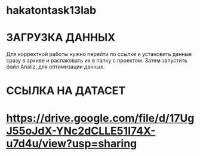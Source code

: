 # hakatontask13lab
# ЗАГРУЗКА ДАННЫХ
Для корректной работы нужно перейти по ссылке и установить данные сразу в архиве и распаковать их в папку с проектом. Затем запустить файл Analiz, для оптимизации данных.

# ССЫЛКА НА ДАТАСЕТ
# https://drive.google.com/file/d/17UgJ55oJdX-YNc2dCLLE51I74X-u7d4u/view?usp=sharing